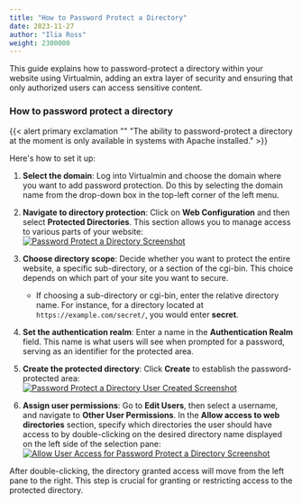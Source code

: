 ```yaml
---
title: "How to Password Protect a Directory"
date: 2023-11-27
author: "Ilia Ross"
weight: 2300000
---
```

This guide explains how to password-protect a directory within your website using Virtualmin, adding an extra layer of security and ensuring that only authorized users can access sensitive content.

### How to password protect a directory

{{< alert primary exclamation "" "The ability to password-protect a directory at the moment is only available in systems with Apache installed." >}}

Here's how to set it up:

1. **Select the domain**: Log into Virtualmin and choose the domain where you want to add password protection. Do this by selecting the domain name from the drop-down box in the top-left corner of the left menu.

2. **Navigate to directory protection**: Click on **Web Configuration** and then select **Protected Directories**. This section allows you to manage access to various parts of your website:
    [![](/images/docs/screenshots/light/password-protect-directory.png "Password Protect a Directory Screenshot")](/images/docs/screenshots/light/password-protect-directory.png)

3. **Choose directory scope**: Decide whether you want to protect the entire website, a specific sub-directory, or a section of the cgi-bin. This choice depends on which part of your site you want to secure.

   - If choosing a sub-directory or cgi-bin, enter the relative directory name. For instance, for a directory located at `https://example.com/secret/`, you would enter **secret**.

4. **Set the authentication realm**: Enter a name in the **Authentication Realm** field. This name is what users will see when prompted for a password, serving as an identifier for the protected area.

5. **Create the protected directory**: Click **Create** to establish the password-protected area:
    [![](/images/docs/screenshots/light/password-protect-directory-user-created.png "Password Protect a Directory User Created Screenshot")](/images/docs/screenshots/light/password-protect-directory-user-created.png)

6. **Assign user permissions**: Go to **Edit Users**, then select a username, and navigate to **Other User Permissions**. In the **Allow access to web directories** section, specify which directories the user should have access to by double-clicking on the desired directory name displayed on the left side of the selection pane:
    [![](/images/docs/screenshots/light/password-protect-directory-allow-access-in-edit-user.png "Allow User Access for Password Protect a Directory Screenshot")](/images/docs/screenshots/light/password-protect-directory-allow-access-in-edit-user.png)

After double-clicking, the directory granted access will move from the left pane to the right. This step is crucial for granting or restricting access to the protected directory.
